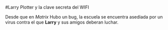 
#Larry Plotter y la clave secreta del WIFI

Desde que en *Matrix* Hubo un bug, la escuela se encuentra asediada por un virus
contra el que **Larry** y sus amigos deberan luchar.
